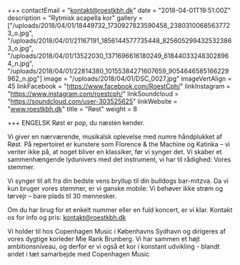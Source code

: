 +++
contactEmail = "kontakt@roestkbh.dk"
date = "2018-04-01T19:51:00Z"
description = "Rytmisk acapella kor"
gallery = ["/uploads/2018/04/01/18449732_1730927823590458_23803100685637723_o.jpg", "/uploads/2018/04/01/21167191_1856144577735448_8256052994325323863_o.jpg", "/uploads/2018/04/01/13522030_1371696616180249_618440332483028964_n.jpg", "/uploads/2018/04/01/22814380_10155384271607659_9054646585166229962_n.jpg"]
image = "/uploads/2018/04/01/DSC_0027.jpg"
imageVertAlign = 45
linkFacebook = "https://www.facebook.com/RoestCph/"
linkInstagram = "https://www.instagram.com/roestcph/"
linkSoundcloud = "https://soundcloud.com/user-303525625"
linkWebsite = "www.roestkbh.dk"
title = "Røst"
weight = 8

+++
ENGELSK
Røst er pop, du næsten kender.  
   
Vi giver en nærværende, musikalsk  oplevelse med numre håndplukket af Røst. På repertoiret er kunstere som  Florence & the Machine og Katinka – vi venter ikke på, at noget  bliver en klassiker, før vi synger det. Vi skaber et sammenhængende  lydunivers med det instrument, vi har til rådighed: Vores stemmer.   
   
Vi synger til alt fra din bedste vens bryllup til din bulldogs bar-mitzva. Da vi kun bruger vores stemmer, er vi ganske mobile: Vi  behøver ikke strøm og tørvejr – bare plads til 30 mennesker.   
   
Om du har brug for et enkelt nummer eller en fuld koncert, er vi klar. Kontakt os for info og pris: kontakt@roestkbh.dk  
   
Vi holder til hos Copenhagen Music i Københavns Sydhavn og dirigeres af vores dygtige korleder Mie Rank Brunberg. Vi har sammen et højt ambitionsniveau, og derfor er vi  også et kor i konstant udvikling - blandt andet i tæt samarbejde med  Copenhagen Music  